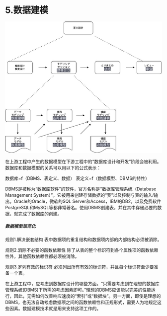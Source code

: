 # 5.数据建模

![数据建模](https://github.com/RNCloudService/higher-process/blob/main/pic/6.jpg)

在上游工程中产生的数据模型在下游工程中的“数据库设计和开发”阶段会被利用。数据库和数据模型的关系可以用以下的公式表示：

数据库=f（DBMS、表定义、数据） 表定义=f（数据模型、DBMS的特性）

DBMS是被称为“数据库软件”的软件，官方名称是“数据库管理系统（Database Management System）”。它被用来创建存储数据的“表”以及控制与表的输入/输出。Oracle的Oracle，微软的SQL Server和Access，IBM的DB2，以及免费软件PostgreSQL和MySQL等都非常著名。使用DBMS创建表，并在其中存储必要的数据，就完成了数据库的创建。



##### 数据模型规范化

规则1.解决嵌套结构 表中数据项的重复结构和数据项内部的内部结构必须被消除。

规则2.消除不必要的函数依赖性 除了从表的整个标识符到各个属性项的函数依赖性外，其他函数依赖性都必须被消除。

规则3.罗列有效的标识符 必须列出所有有效的标识符，并且每个标识符至少要准备一个表。



在上游工程中，应考虑到数据库设计的哪些方面。“只需要考虑到在理想的数据库管理系统(DBMS)下所需的考虑因素即可。”理想的DBMS应该能以完美的性能运行，因此，无需如何改善响应速度的“索引”或“数据块”。另一方面，即使是理想的DBMS，也无法自动考虑数据项之间的函数依赖性和正规形式，需要人为地规定这些因素。数据建模技术就是用来支持这项工作的。



